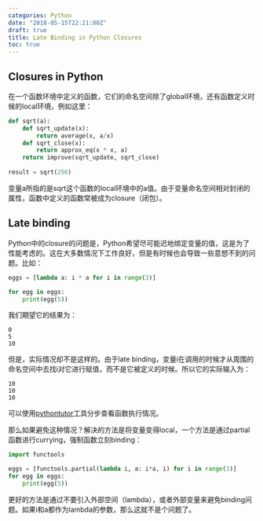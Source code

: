 ```yaml
---
categories: Python
date: "2018-05-15T22:21:00Z"
draft: true
title: Late Binding in Python Closures
toc: true
---
```


## Closures in Python
在一个函数环境中定义的函数，它们的命名空间除了global环境，还有函数定义时候的local环境，例如这里：
```python
def sqrt(a):
    def sqrt_update(x):
        return average(x, a/x)
    def sqrt_close(x):
        return approx_eq(x * x, a)
    return improve(sqrt_update, sqrt_close)
	
result = sqrt(256)
```
变量a所指的是sqrt这个函数的local环境中的a值。由于变量命名空间相对封闭的属性，函数中定义的函数常被成为closure（闭包）。

## Late binding
Python中的closure的问题是，Python希望尽可能迟地绑定变量的值，这是为了性能考虑的。这在大多数情况下工作良好，但是有时候也会导致一些意想不到的问题。比如：
```python
eggs = [lambda a: i * a for i in range(3)]

for egg in eggs:
    print(egg(5))
```
我们期望它的结果为：
```
0
5
10
```
但是，实际情况却不是这样的。由于late binding，变量i在调用的时候才从周围的命名空间中去找i对它进行赋值，而不是它被定义的时候。所以它的实际输入为：
```
10
10
10
```
可以使用[pythontutor](http://pythontutor.com/composingprograms.html#mode=display)工具分步查看函数执行情况。

那么如果避免这种情况？解决的方法是将变量变得local，一个方法是通过partial函数进行currying，强制函数立刻binding：
```python
import functools

eggs = [functools.partial(lambda i, a: i*a, i) for i in range(3)]
for egg in eggs:
    print(egg(5))
```
更好的方法是通过不要引入外部空间（lambda），或者外部变量来避免binding问题。如果i和a都作为lambda的参数，那么这就不是个问题了。
